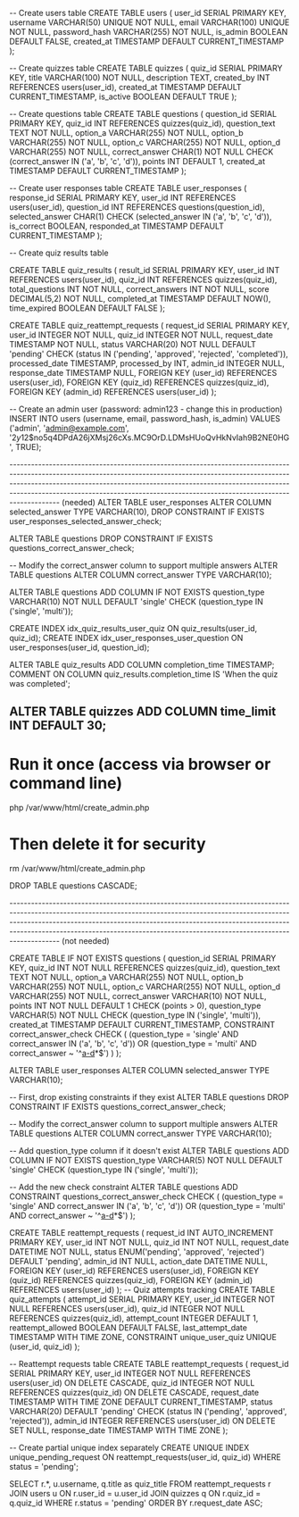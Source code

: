 -- Create users table
CREATE TABLE users (
    user_id SERIAL PRIMARY KEY,
    username VARCHAR(50) UNIQUE NOT NULL,
    email VARCHAR(100) UNIQUE NOT NULL,
    password_hash VARCHAR(255) NOT NULL,
    is_admin BOOLEAN DEFAULT FALSE,
    created_at TIMESTAMP DEFAULT CURRENT_TIMESTAMP
);

-- Create quizzes table
CREATE TABLE quizzes (
    quiz_id SERIAL PRIMARY KEY,
    title VARCHAR(100) NOT NULL,
    description TEXT,
    created_by INT REFERENCES users(user_id),
    created_at TIMESTAMP DEFAULT CURRENT_TIMESTAMP,
    is_active BOOLEAN DEFAULT TRUE
);

-- Create questions table
CREATE TABLE questions (
    question_id SERIAL PRIMARY KEY,
    quiz_id INT REFERENCES quizzes(quiz_id),
    question_text TEXT NOT NULL,
    option_a VARCHAR(255) NOT NULL,
    option_b VARCHAR(255) NOT NULL,
    option_c VARCHAR(255) NOT NULL,
    option_d VARCHAR(255) NOT NULL,
    correct_answer CHAR(1) NOT NULL CHECK (correct_answer IN ('a', 'b', 'c', 'd')),
    points INT DEFAULT 1,
    created_at TIMESTAMP DEFAULT CURRENT_TIMESTAMP
);

-- Create user responses table
CREATE TABLE user_responses (
    response_id SERIAL PRIMARY KEY,
    user_id INT REFERENCES users(user_id),
    question_id INT REFERENCES questions(question_id),
    selected_answer CHAR(1) CHECK (selected_answer IN ('a', 'b', 'c', 'd')),
    is_correct BOOLEAN,
    responded_at TIMESTAMP DEFAULT CURRENT_TIMESTAMP
);

-- Create quiz results table

CREATE TABLE quiz_results (
    result_id SERIAL PRIMARY KEY,
    user_id INT REFERENCES users(user_id),
    quiz_id INT REFERENCES quizzes(quiz_id),
    total_questions INT NOT NULL,
    correct_answers INT NOT NULL,
    score DECIMAL(5,2) NOT NULL,
    completed_at TIMESTAMP DEFAULT NOW(),
    time_expired BOOLEAN DEFAULT FALSE
);

CREATE TABLE quiz_reattempt_requests (
    request_id SERIAL PRIMARY KEY,
    user_id INTEGER NOT NULL,
    quiz_id INTEGER NOT NULL,
    request_date TIMESTAMP NOT NULL,
    status VARCHAR(20) NOT NULL DEFAULT 'pending' 
        CHECK (status IN ('pending', 'approved', 'rejected', 'completed')),
    processed_date TIMESTAMP,
    processed_by INT,
    admin_id INTEGER NULL,
    response_date TIMESTAMP NULL,
    FOREIGN KEY (user_id) REFERENCES users(user_id),
    FOREIGN KEY (quiz_id) REFERENCES quizzes(quiz_id),
    FOREIGN KEY (admin_id) REFERENCES users(user_id)
);


-- Create an admin user (password: admin123 - change this in production)
INSERT INTO users (username, email, password_hash, is_admin)
VALUES ('admin', 'admin@example.com', '$2y$12$no5q4DPdA26jXMsj26cXs.MC9OrD.LDMsHUoQvHkNvIah9B2NE0HG', TRUE);


-------------------------------------------------------------------------------------------------------------------------------------------------------------------------------------------------------------------------------------------------------------------------------------------------------------------------------------- (needed)
ALTER TABLE user_responses 
ALTER COLUMN selected_answer TYPE VARCHAR(10),
DROP CONSTRAINT IF EXISTS user_responses_selected_answer_check;

ALTER TABLE questions DROP CONSTRAINT IF EXISTS questions_correct_answer_check;

-- Modify the correct_answer column to support multiple answers
ALTER TABLE questions 
ALTER COLUMN correct_answer TYPE VARCHAR(10);

ALTER TABLE questions 
ADD COLUMN IF NOT EXISTS question_type VARCHAR(10) NOT NULL DEFAULT 'single' CHECK (question_type IN ('single', 'multi'));


CREATE INDEX idx_quiz_results_user_quiz ON quiz_results(user_id, quiz_id);
CREATE INDEX idx_user_responses_user_question ON user_responses(user_id, question_id);

ALTER TABLE quiz_results ADD COLUMN completion_time TIMESTAMP;
COMMENT ON COLUMN quiz_results.completion_time IS 'When the quiz was completed';

ALTER TABLE quizzes ADD COLUMN time_limit INT DEFAULT 30;
-------------------------------------------------------------------------------------------------------------------------------------------
# Run it once (access via browser or command line)
php /var/www/html/create_admin.php

# Then delete it for security
rm /var/www/html/create_admin.php


DROP TABLE questions CASCADE;



--------------------------------------------------------------------------------------------------------------------------------------------------------------------------------------------------------------------------------------------------------------------------------------------------------------------------------------     (not needed)


CREATE TABLE IF NOT EXISTS questions (
    question_id SERIAL PRIMARY KEY,
    quiz_id INT NOT NULL REFERENCES quizzes(quiz_id),
    question_text TEXT NOT NULL,
    option_a VARCHAR(255) NOT NULL,
    option_b VARCHAR(255) NOT NULL,
    option_c VARCHAR(255) NOT NULL,
    option_d VARCHAR(255) NOT NULL,
    correct_answer VARCHAR(10) NOT NULL,
    points INT NOT NULL DEFAULT 1 CHECK (points > 0),
    question_type VARCHAR(5) NOT NULL CHECK (question_type IN ('single', 'multi')),
    created_at TIMESTAMP DEFAULT CURRENT_TIMESTAMP,
    CONSTRAINT correct_answer_check CHECK (
        (question_type = 'single' AND correct_answer IN ('a', 'b', 'c', 'd')) OR
        (question_type = 'multi' AND correct_answer ~ '^[a-d](,[a-d])*$')
    )
);

ALTER TABLE user_responses 
ALTER COLUMN selected_answer TYPE VARCHAR(10);

-- First, drop existing constraints if they exist
ALTER TABLE questions DROP CONSTRAINT IF EXISTS questions_correct_answer_check;

-- Modify the correct_answer column to support multiple answers
ALTER TABLE questions 
ALTER COLUMN correct_answer TYPE VARCHAR(10);

-- Add question_type column if it doesn't exist
ALTER TABLE questions 
ADD COLUMN IF NOT EXISTS question_type VARCHAR(5) NOT NULL DEFAULT 'single' CHECK (question_type IN ('single', 'multi'));

-- Add the new check constraint
ALTER TABLE questions
ADD CONSTRAINT questions_correct_answer_check 
CHECK (
    (question_type = 'single' AND correct_answer IN ('a', 'b', 'c', 'd')) OR
    (question_type = 'multi' AND correct_answer ~ '^[a-d](,[a-d])*$')
);



CREATE TABLE reattempt_requests (
    request_id INT AUTO_INCREMENT PRIMARY KEY,
    user_id INT NOT NULL,
    quiz_id INT NOT NULL,
    request_date DATETIME NOT NULL,
    status ENUM('pending', 'approved', 'rejected') DEFAULT 'pending',
    admin_id INT NULL,
    action_date DATETIME NULL,
    FOREIGN KEY (user_id) REFERENCES users(user_id),
    FOREIGN KEY (quiz_id) REFERENCES quizzes(quiz_id),
    FOREIGN KEY (admin_id) REFERENCES users(user_id)
);
-- Quiz attempts tracking
CREATE TABLE quiz_attempts (
    attempt_id SERIAL PRIMARY KEY,
    user_id INTEGER NOT NULL REFERENCES users(user_id),
    quiz_id INTEGER NOT NULL REFERENCES quizzes(quiz_id),
    attempt_count INTEGER DEFAULT 1,
    reattempt_allowed BOOLEAN DEFAULT FALSE,
    last_attempt_date TIMESTAMP WITH TIME ZONE,
    CONSTRAINT unique_user_quiz UNIQUE (user_id, quiz_id)
);

-- Reattempt requests table
CREATE TABLE reattempt_requests (
    request_id SERIAL PRIMARY KEY,
    user_id INTEGER NOT NULL REFERENCES users(user_id) ON DELETE CASCADE,
    quiz_id INTEGER NOT NULL REFERENCES quizzes(quiz_id) ON DELETE CASCADE,
    request_date TIMESTAMP WITH TIME ZONE DEFAULT CURRENT_TIMESTAMP,
    status VARCHAR(20) DEFAULT 'pending' CHECK (status IN ('pending', 'approved', 'rejected')),
    admin_id INTEGER REFERENCES users(user_id) ON DELETE SET NULL,
    response_date TIMESTAMP WITH TIME ZONE
);

-- Create partial unique index separately
CREATE UNIQUE INDEX unique_pending_request ON reattempt_requests(user_id, quiz_id) 
WHERE status = 'pending';

SELECT r.*, u.username, q.title as quiz_title
FROM reattempt_requests r
JOIN users u ON r.user_id = u.user_id
JOIN quizzes q ON r.quiz_id = q.quiz_id
WHERE r.status = 'pending'
ORDER BY r.request_date ASC;


